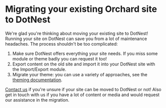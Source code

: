 # Migrating your existing Orchard site to DotNest



We're glad you're thinking about moving your existing site to DotNest! Running your site on DotNest can save you from a lot of maintenance headaches. The process shouldn't be too complicated:

1. Make sure DotNest offers everything your site needs. If you miss some module or theme badly you can request it too!
2. Export content on the old site and import it into your DotNest site with the Import/Export module.
3. Migrate your theme: you can use a variety of approaches, see the [theming documentation](theming).

[Contact us](/contact-us) if you're unsure if your site can be moved to DotNest or not! Also get in touch with us if you have a lot of content or media and would request our assistance in the migration.